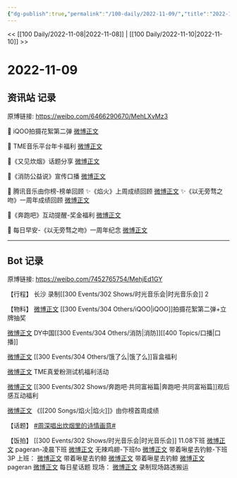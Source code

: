```yaml
---
{"dg-publish":true,"permalink":"/100-daily/2022-11-09/","title":"2022-11-09"}
---
```



<< [[100 Daily/2022-11-08\|2022-11-08]] | [[100 Daily/2022-11-10\|2022-11-10]] >>

# 2022-11-09

## 资讯站 记录

原博链接: https://weibo.com/6466290670/MehLXvMz3

🌟 iQOO拍摄花絮第二弹 [微博正文](https://m.weibo.cn/6466290670/4833878529544279)

🌟 TME音乐平台年卡福利 [微博正文](https://m.weibo.cn/6466290670/4833878252192060)

🌟《又见炊烟》话题分享 [微博正文](https://m.weibo.cn/6466290670/4833879409821582)

🌟《消防公益说》宣传口播 [微博正文](https://m.weibo.cn/6466290670/4833959949110603)

🌟 腾讯音乐由你榜-榜单回顾
✨《焰火》上周成绩回顾 [微博正文](https://m.weibo.cn/6466290670/4833850004605670)
✨《以无旁骛之吻》一周年成绩回顾 [微博正文](https://m.weibo.cn/6466290670/4833878928263539)

🌟《奔跑吧》互动提醒-奖金福利 [微博正文](https://m.weibo.cn/6466290670/4833912121460409)

🌟 每日早安-《以无旁骛之吻》一周年纪念
[微博正文](https://m.weibo.cn/6466290670/4833818764906606)

---
## Bot 记录

原博链接: https://weibo.com/7452765754/MehjEd1GY

【行程】
长沙 录制[[300 Events/302 Shows/时光音乐会\|时光音乐会]] 2

【物料】
[微博正文](http://weibo.com/6378846558/MecSYrg7j) [[300 Events/304 Others/iQOO\|iQOO]]拍摄花絮第二弹+立牌抽奖

[微博正文](http://weibo.com/6466290670/Mefs6Ce5d) DY中国[[300 Events/304 Others/消防\|消防]][[400 Topics/口播\|口播]]

[微博正文](http://weibo.com/1282440983/MeePR2rFr) [[300 Events/304 Others/饿了么\|饿了么]]盲盒福利

[微博正文](https://weibo.com/6604869546/MedhJgGAs) TME真爱粉测试机福利活动

[微博正文](https://weibo.com/5242381821/MedJMwyPV) [[300 Events/302 Shows/奔跑吧·共同富裕篇\|奔跑吧·共同富裕篇]]观后感互动福利

[微博正文](http://weibo.com/6733257358/MecxhoHO0) 《[[200 Songs/焰火\|焰火]]》由你榜首周成绩

【话题】
[#周深唱出炊烟里的诗情画意#](https://s.weibo.com/weibo?q=%23%E5%91%A8%E6%B7%B1%E5%94%B1%E5%87%BA%E7%82%8A%E7%83%9F%E9%87%8C%E7%9A%84%E8%AF%97%E6%83%85%E7%94%BB%E6%84%8F%23)

【饭拍】
[[300 Events/302 Shows/时光音乐会\|时光音乐会]]
11.08下班
[微博正文](http://weibo.com/7633014126/Mebedm9Gx) pageran-凌晨下班
[微博正文](http://weibo.com/7495641082/Me9M3cThl) 无辣鸡翅-下班fo
[微博正文](https://weibo.com/3246571812/Mec9J6DS5) 带着啾星去钓鲸-下班3P
上班：
[微博正文](http://weibo.com/3246571812/MedZ4pAcC) 带着啾星去钓鲸
[微博正文](http://weibo.com/3246571812/Megxvs6jg) 带着啾星去钓鲸
[微博正文](http://weibo.com/7633014126/MehfZ3x4A) pageran
[微博正文](http://weibo.com/p/1000006962149176_MeeohibRR) 每日星话题
现场：
[微博正文](https://weibo.com/6108895035/Meg6AvJCX) 录制现场路透搬运
